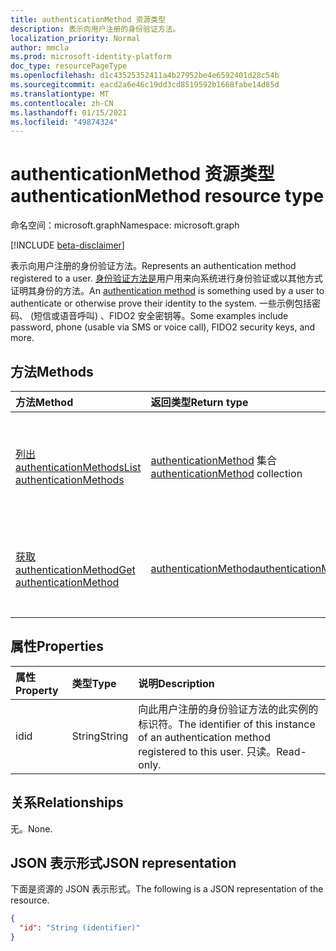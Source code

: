 ```yaml
---
title: authenticationMethod 资源类型
description: 表示向用户注册的身份验证方法。
localization_priority: Normal
author: mmcla
ms.prod: microsoft-identity-platform
doc_type: resourcePageType
ms.openlocfilehash: d1c43525352411a4b27952be4e6592401d28c54b
ms.sourcegitcommit: eacd2a6e46c19dd3cd8519592b1668fabe14d85d
ms.translationtype: MT
ms.contentlocale: zh-CN
ms.lasthandoff: 01/15/2021
ms.locfileid: "49874324"
---
```

# <a name="authenticationmethod-resource-type"></a><span data-ttu-id="40ef4-103">authenticationMethod 资源类型</span><span class="sxs-lookup"><span data-stu-id="40ef4-103">authenticationMethod resource type</span></span>

<span data-ttu-id="40ef4-104">命名空间：microsoft.graph</span><span class="sxs-lookup"><span data-stu-id="40ef4-104">Namespace: microsoft.graph</span></span>

[!INCLUDE [beta-disclaimer](../../includes/beta-disclaimer.md)]

<span data-ttu-id="40ef4-105">表示向用户注册的身份验证方法。</span><span class="sxs-lookup"><span data-stu-id="40ef4-105">Represents an authentication method registered to a user.</span></span> <span data-ttu-id="40ef4-106">[身份验证方法是](/azure/active-directory/authentication/concept-authentication-methods)用户用来向系统进行身份验证或以其他方式证明其身份的方法。</span><span class="sxs-lookup"><span data-stu-id="40ef4-106">An [authentication method](/azure/active-directory/authentication/concept-authentication-methods) is something used by a user to authenticate or otherwise prove their identity to the system.</span></span> <span data-ttu-id="40ef4-107">一些示例包括密码、 (短信或语音呼叫) 、FIDO2 安全密钥等。</span><span class="sxs-lookup"><span data-stu-id="40ef4-107">Some examples include password, phone (usable via SMS or voice call), FIDO2 security keys, and more.</span></span>

## <a name="methods"></a><span data-ttu-id="40ef4-108">方法</span><span class="sxs-lookup"><span data-stu-id="40ef4-108">Methods</span></span>

| <span data-ttu-id="40ef4-109">方法</span><span class="sxs-lookup"><span data-stu-id="40ef4-109">Method</span></span>       | <span data-ttu-id="40ef4-110">返回类型</span><span class="sxs-lookup"><span data-stu-id="40ef4-110">Return type</span></span> | <span data-ttu-id="40ef4-111">Description</span><span class="sxs-lookup"><span data-stu-id="40ef4-111">Description</span></span> |
|:-------------|:------------|:------------|
| [<span data-ttu-id="40ef4-112">列出 authenticationMethods</span><span class="sxs-lookup"><span data-stu-id="40ef4-112">List authenticationMethods</span></span>](../api/authentication-list-methods.md) | <span data-ttu-id="40ef4-113">[authenticationMethod](authenticationmethod.md) 集合</span><span class="sxs-lookup"><span data-stu-id="40ef4-113">[authenticationMethod](authenticationmethod.md) collection</span></span> | <span data-ttu-id="40ef4-114">读取用户的所有 **authenticationMethod** 对象的属性和关系。</span><span class="sxs-lookup"><span data-stu-id="40ef4-114">Read the properties and relationships of all of a user's **authenticationMethod** objects.</span></span> |
| [<span data-ttu-id="40ef4-115">获取 authenticationMethod</span><span class="sxs-lookup"><span data-stu-id="40ef4-115">Get authenticationMethod</span></span>](../api/authenticationmethod-get.md) | [<span data-ttu-id="40ef4-116">authenticationMethod</span><span class="sxs-lookup"><span data-stu-id="40ef4-116">authenticationMethod</span></span>](authenticationmethod.md) | <span data-ttu-id="40ef4-117">读取 **authenticationMethod 对象的属性和** 关系。</span><span class="sxs-lookup"><span data-stu-id="40ef4-117">Read the properties and relationships of an **authenticationMethod** object.</span></span> |

## <a name="properties"></a><span data-ttu-id="40ef4-118">属性</span><span class="sxs-lookup"><span data-stu-id="40ef4-118">Properties</span></span>

| <span data-ttu-id="40ef4-119">属性</span><span class="sxs-lookup"><span data-stu-id="40ef4-119">Property</span></span>     | <span data-ttu-id="40ef4-120">类型</span><span class="sxs-lookup"><span data-stu-id="40ef4-120">Type</span></span>        | <span data-ttu-id="40ef4-121">说明</span><span class="sxs-lookup"><span data-stu-id="40ef4-121">Description</span></span> |
|:-------------|:------------|:------------|
|<span data-ttu-id="40ef4-122">id</span><span class="sxs-lookup"><span data-stu-id="40ef4-122">id</span></span>|<span data-ttu-id="40ef4-123">String</span><span class="sxs-lookup"><span data-stu-id="40ef4-123">String</span></span>| <span data-ttu-id="40ef4-124">向此用户注册的身份验证方法的此实例的标识符。</span><span class="sxs-lookup"><span data-stu-id="40ef4-124">The identifier of this instance of an authentication method registered to this user.</span></span> <span data-ttu-id="40ef4-125">只读。</span><span class="sxs-lookup"><span data-stu-id="40ef4-125">Read-only.</span></span> |

## <a name="relationships"></a><span data-ttu-id="40ef4-126">关系</span><span class="sxs-lookup"><span data-stu-id="40ef4-126">Relationships</span></span>

<span data-ttu-id="40ef4-127">无。</span><span class="sxs-lookup"><span data-stu-id="40ef4-127">None.</span></span>

## <a name="json-representation"></a><span data-ttu-id="40ef4-128">JSON 表示形式</span><span class="sxs-lookup"><span data-stu-id="40ef4-128">JSON representation</span></span>

<span data-ttu-id="40ef4-129">下面是资源的 JSON 表示形式。</span><span class="sxs-lookup"><span data-stu-id="40ef4-129">The following is a JSON representation of the resource.</span></span>

<!-- {
  "blockType": "resource",
  "optionalProperties": [

  ],
  "@odata.type": "microsoft.graph.authenticationMethod",
  "baseType": "",
  "keyProperty": "id"
}-->

```json
{
  "id": "String (identifier)"
}
```

<!-- uuid: 16cd6b66-4b1a-43a1-adaf-3a886856ed98
2019-02-04 14:57:30 UTC -->
<!-- {
  "type": "#page.annotation",
  "description": "authenticationMethod resource",
  "keywords": "",
  "section": "documentation",
  "tocPath": ""
}-->